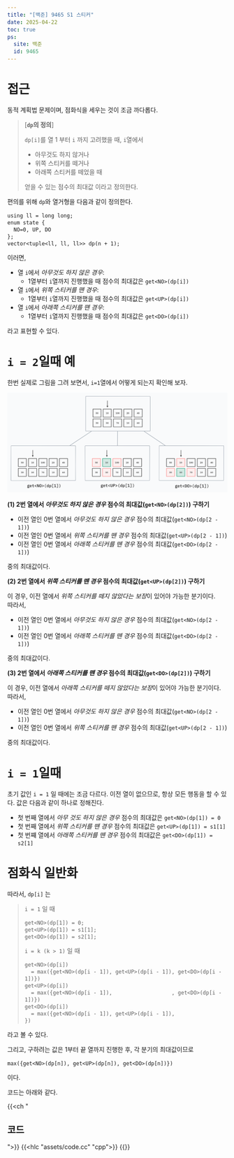 ```yaml
---
title: "[백준] 9465 S1 스티커"
date: 2025-04-22
toc: true
ps:
  site: 백준
  id: 9465
---
```


# 접근

동적 계획법 문제이며, 점화식을 세우는 것이 조금 까다롭다.

> [**`dp`의 정의**]
> 
>
> `dp[i]`를 열 1 부터 `i` 까지 고려했을 때, `i`열에서
> * 아무것도 하지 않거나
> * 위쪽 스티커를 떼거나
> * 아래쪽 스티커를 떼었을 때
>
> 얻을 수 있는 점수의 최대값 이라고 정의한다.

편의를 위해 `dp`와 열거형을 다음과 같이 정의한다.

```cpp{lineNos=false}
using ll = long long;
enum state {
  NO=0, UP, DO
};
vector<tuple<ll, ll, ll>> dp(n + 1);
```

이러면,

* 열 `i`에서 *아무것도 하지 않은 경우*: 
  * 1열부터 `i`열까지 진행했을 때 점수의 최대값은 `get<NO>(dp[i])`
* 열 `i`에서 *위쪽 스티커를 뗸 경우*: 
  * 1열부터 `i`열까지 진행했을 때 점수의 최대값은 `get<UP>(dp[i])`
* 열 `i`에서 *아래쪽 스티커를 뗸 경우*:
  * 1열부터 `i`열까지 진행했을 때 점수의 최대값은 `get<DO>(dp[i])`

라고 표현할 수 있다.

# `i = 2`일때 예

한번 실제로 그림을 그려 보면서, `i=1`열에서 어떻게 되는지 확인해 보자.

![](./assets/00.png)

**(1) 2번 열에서 *아무것도 하지 않은 경우* 점수의 최대값(`get<NO>(dp[2])`) 구하기**

* 이전 열인 0번 열에서 *아무것도 하지 않은 경우* 점수의 최대값(`get<NO>(dp[2 - 1])`)
* 이전 열인 0번 열에서 *위쪽 스티커를 뗀 경우* 점수의 최대값(`get<UP>(dp[2 - 1])`)
* 이전 열인 0번 열에서 *아래쪽 스티커를 뗀 경우* 점수의 최대값(`get<DO>(dp[2 - 1])`)

중의 최대값이다.

**(2) 2번 열에서 *위쪽 스티커를 뗀 경우* 점수의 최대값(`get<UP>(dp[2])`) 구하기**

이 경우, 이전 열에서 *위쪽 스티커를 떼지 않았다는 보장*이 있어야 가능한 분기이다.  
따라서,

* 이전 열인 0번 열에서 *아무것도 하지 않은 경우* 점수의 최대값(`get<NO>(dp[2 - 1])`)
* 이전 열인 0번 열에서 *아래쪽 스티커를 뗀 경우* 점수의 최대값(`get<DO>(dp[2 - 1])`)

중의 최대값이다.

**(3) 2번 열에서 *아래쪽 스티커를 뗀 경우* 점수의 최대값(`get<DO>(dp[2])`) 구하기**

이 경우, 이전 열에서 *아래쪽 스티커를 떼지 않았다는 보장*이 있어야 가능한 분기이다.  
따라서,

* 이전 열인 0번 열에서 *아무것도 하지 않은 경우* 점수의 최대값(`get<NO>(dp[2 - 1])`)
* 이전 열인 0번 열에서 *위쪽 스티커를 뗀 경우* 점수의 최대값(`get<UP>(dp[2 - 1])`)

중의 최대값이다.

# `i = 1`일때

초기 값인 `i = 1` 일 때에는 조금 다르다. 
이전 열이 없으므로, 항상 모든 행동을 할 수 있다. 값은 다음과 같이 하나로 정해진다.

* 첫 번째 열에서 *아무 것도 하지 않은 경우* 점수의 최대값은 `get<NO>(dp[1]) = 0`
* 첫 번째 열에서 *위쪽 스티커를 뗀 경우* 점수의 최대값은 `get<UP>(dp[1]) = s1[1]`
* 첫 번쨰 열에서 *아래쪽 스티커를 뗀 경우* 점수의 최대값은 `get<DO>(dp[1]) = s2[1]`

# 점화식 일반화

따라서, `dp[i]` 는

> `i = 1` 일 때
>  ```cpp{lineNos=false}
>  get<NO>(dp[1]) = 0;
>  get<UP>(dp[1]) = s1[1];
>  get<DO>(dp[1]) = s2[1];
>  ```
> `i = k (k > 1)` 일 때
>  ```cpp{lineNos=false}
>  get<NO>(dp[i]) 
>    = max({get<NO>(dp[i - 1]), get<UP>(dp[i - 1]), get<DO>(dp[i - 1])})
>  get<UP>(dp[i]) 
>    = max({get<NO>(dp[i - 1]),                   , get<DO>(dp[i - 1])})
>  get<DO>(dp[i]) 
>    = max({get<NO>(dp[i - 1]), get<UP>(dp[i - 1]),                   })
>  ```

라고 볼 수 있다.

그리고, 구하려는 값은 1부터 끝 열까지 진행한 후, 각 분기의 최대값이므로

```cpp{lineNos=false}
max({get<NO>(dp[n]), get<UP>(dp[n]), get<DO>(dp[n])})
```

이다.

코드는 아래와 같다.

{{<ch "<h2>코드</h2>">}}
{{<hlc "assets/code.cc" "cpp">}}
{{</ch>}}

